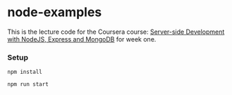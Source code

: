 # node-examples

This is the lecture code for the Coursera course: [Server-side Development with NodeJS, Express and MongoDB](https://www.coursera.org/learn/server-side-nodejs/home/welcome) for week one.

### Setup
`npm install`

`npm run start`
